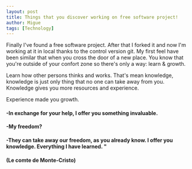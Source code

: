 ```yaml
---
layout: post
title: Things that you discover working on free software project!
author: Migue
tags: [Technology]
---
```


Finally I've found a free software project. After that I forked it and now I'm working at it in local thanks to the control version git.
My first feel have been similar that when you cross the door of a new place. You know that you're outside of your confort zone so there's only a way: learn & growth.

Learn how other persons thinks and works.
That's mean knowledge, knowledge is just only thing that no one can take away from you.
Knowledge gives you more resources and experience.

Experience made you growth.



#### -In exchange for your help, I offer you something invaluable.
#### -My freedom?
#### -They can take away our freedom, as you already know. I offer you knowledge. Everything I have learned. "
#### (Le comte de Monte-Cristo)